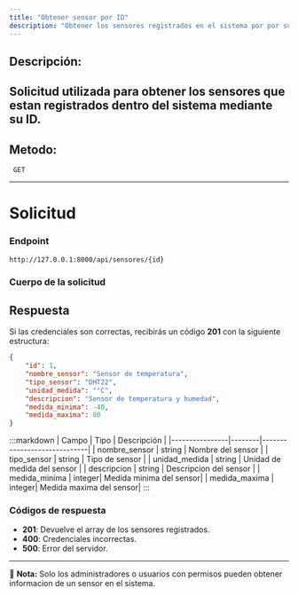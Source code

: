 ```yaml
---
title: "Obtener sensor por ID"
description: "Obtener los sensores registrados en el sistema por por su ID"
---
```



## Descripción:
Solicitud utilizada para obtener los sensores que estan registrados dentro del sistema mediante su ID.
---


## Metodo: 
```
 GET
```
---


# **Solicitud**

### **Endpoint**
```
http://127.0.0.1:8000/api/sensores/{id}
```

### **Cuerpo de la solicitud**


## **Respuesta**

Si las credenciales son correctas, recibirás un código **201** con la siguiente estructura:

```json
{
    "id": 1,
    "nombre_sensor": "Sensor de temperatura",
    "tipo_sensor": "DHT22",
    "unidad_medida": "°C",
    "descripcion": "Sensor de temperatura y humedad",
    "medida_minima": -40,
    "medida_maxima": 80
}
```

:::markdown
| Campo           | Tipo   | Descripción                |
|----------------|--------|-----------------------------|
| nombre_sensor  | string | Nombre del sensor |
| tipo_sensor    | string | Tipo de sensor    |
| unidad_medida  | string | Unidad de medida del sensor |
| descripcion    | string | Descripcion del sensor | 
| medida_minima  | integer| Medida minima del sensor| 
| medida_maxima  | integer| Medida maxima del sensor| 
:::


### **Códigos de respuesta**
- **201**: Devuelve el array de los sensores registrados.
- **400**: Credenciales incorrectas.
- **500**: Error del servidor.

---

📄 **Nota:** Solo los administradores o usuarios con permisos pueden obtener informacion de un sensor en el sistema.


